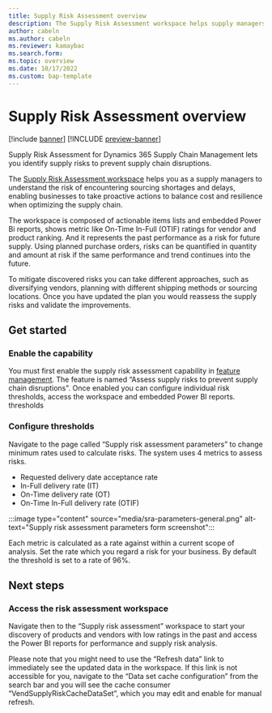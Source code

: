 ```yaml
---
title: Supply Risk Assessment overview
description: The Supply Risk Assessment workspace helps supply managers understand the risk of encountering sourcing shortages and delays.
author: cabeln
ms.author: cabeln
ms.reviewer: kamaybac
ms.search.form: 
ms.topic: overview 
ms.date: 10/17/2022 
ms.custom: bap-template
---
```


# Supply Risk Assessment overview

[!include [banner](../includes/banner.md)]
[!INCLUDE [preview-banner](../includes/preview-banner.md)]

Supply Risk Assessment for Dynamics 365 Supply Chain Management lets you identify supply risks to prevent supply chain disruptions.

The [Supply Risk Assessment workspace](supply-risk-assessment-workspace.md) helps you as a supply managers to understand the risk of encountering sourcing shortages and delays, enabling businesses to take proactive actions to balance cost and resilience when optimizing the supply chain.

The workspace is composed of actionable items lists and embedded Power Bi reports, shows metric like On-Time In-Full (OTIF) ratings for vendor and product ranking. And it represents the past performance as a risk for future supply. Using planned purchase orders, risks can be quantified in quantity and amount at risk if the same performance and trend continues into the future.

To mitigate discovered risks you can take different approaches, such as diversifying vendors, planning with different shipping methods or sourcing locations. Once you have updated the plan you would reassess the supply risks and validate the improvements.

<!--Introductory paragraph. Required. Lead with a light intro that describes what the article covers. Answer the fundamental questions, "why would I want to know this and what is the business value?". Keep it short.-->
<!--add your intro paragraph here-->

<!--H2s. Required. Give each H2 a heading that sets expectations for the content that follows. Follow the H2 headings with a sentence about how the section contributes to the whole.-->
## Get started

### Enable the capability

You must first enable the supply risk assessment capability in [feature management](../../fin-ops-core/fin-ops/get-started/feature-management/feature-management-overview.md). The feature is named “Assess supply risks to prevent supply chain disruptions".
Once enabled you can configure individual risk thresholds, access the workspace and  embedded Power BI reports.
thresholds

### Configure thresholds

Navigate to the page called “Supply risk assessment parameters” to change minimum rates used to calculate risks. The system uses 4 metrics to assess risks.

- Requested delivery date acceptance rate
- In-Full delivery rate (IT)
- On-Time delivery  rate (OT)
- On-Time In-Full delivery rate (OTIF)

:::image type="content" source="media/sra-parameters-general.png" alt-text="Supply risk assessment parameters form screenshot":::

Each metric is calculated as a rate against within a current scope of analysis. Set the rate which you regard a risk for your business. By default the threshold is set to a rate of 96%.

<!--Next steps Required. Provide at least one next step and no more than three. Include some context so the customer can determine why they would click the link.-->
## Next steps

### Access the risk assessment workspace

Navigate then to the “Supply risk assessment” workspace to start your discovery of products and vendors with low ratings in the past and access the Power BI reports for performance and supply risk analysis.

Please note that you might need to use the “Refresh data” link to immediately see the updated data in the workspace. If this link is not accessible for you, navigate to the “Data set cache configuration” from the search bar and you will see the cache consumer “VendSupplyRiskCacheDataSet”, which you may edit and enable for manual refresh.
